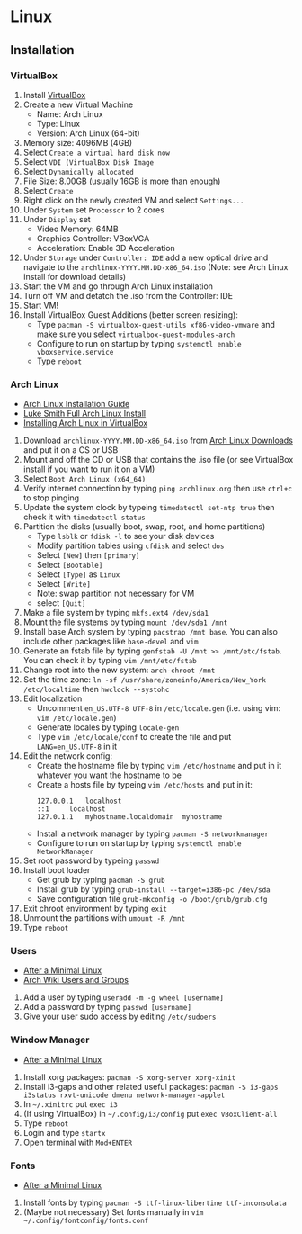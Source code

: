 # Linux

## Installation

### VirtualBox

1. Install [VirtualBox](https://www.virtualbox.org/wiki/Downloads)
2. Create a new Virtual Machine
    - Name: Arch Linux
    - Type: Linux
    - Version: Arch Linux (64-bit)
3. Memory size: 4096MB (4GB)
4. Select `Create a virtual hard disk now`
5. Select `VDI (VirtualBox Disk Image`
6. Select `Dynamically allocated`
7. File Size: 8.00GB (usually 16GB is more than enough)
8. Select `Create`
9. Right click on the newly created VM and select `Settings...`
10. Under `System` set `Processor` to 2 cores
11. Under `Display` set
    - Video Memory: 64MB
    - Graphics Controller: VBoxVGA
    - Acceleration: Enable 3D Acceleration
12. Under `Storage` under `Controller: IDE` add a new optical drive and navigate to the `archlinux-YYYY.MM.DD-x86_64.iso` (Note: see Arch Linux install for download details)
13. Start the VM and go through Arch Linux installation
14. Turn off VM and detatch the .iso from the Controller: IDE
15. Start VM!
16. Install VirtualBox Guest Additions (better screen resizing):
    - Type `pacman -S virtualbox-guest-utils xf86-video-vmware` and make sure you select `virtualbox-guest-modules-arch`
    - Configure to run on startup by typing `systemctl enable vboxservice.service`
    - Type `reboot`

### Arch Linux

- [Arch Linux Installation Guide](https://wiki.archlinux.org/index.php/Installation_guide)
- [Luke Smith Full Arch Linux Install](https://www.youtube.com/watch?v=4PBqpX0_UOc)
- [Installing Arch Linux in VirtualBox](https://www.youtube.com/watch?v=HpskN_jKyhc)

1. Download `archlinux-YYYY.MM.DD-x86_64.iso` from [Arch Linux Downloads](https://www.archlinux.org/download/) and put it on a CS or USB
2. Mount and off the CD or USB that contains the .iso file (or see VirtualBox install if you want to run it on a VM)
3. Select `Boot Arch Linux (x64_64)`
4. Verify internet connection by typing `ping archlinux.org` then use `ctrl+c` to stop pinging
5. Update the system clock by typeing `timedatectl set-ntp true` then check it with `timedatectl status`
6. Partition the disks (usually boot, swap, root, and home partitions)
    - Type `lsblk` or `fdisk -l` to see your disk devices
    - Modify partition tables using `cfdisk` and select `dos`
    - Select `[New]` then `[primary]`
    - Select `[Bootable]`
    - Select `[Type]` as `Linux`
    - Select `[Write]`
    - Note: swap partition not necessary for VM
    - select `[Quit]`
7. Make a file system by typing `mkfs.ext4 /dev/sda1`
8. Mount the file systems by typing `mount /dev/sda1 /mnt`
9. Install base Arch system by typing `pacstrap /mnt base`. You can also include other packages like `base-devel` and `vim`
10. Generate an fstab file by typing `genfstab -U /mnt >> /mnt/etc/fstab`. You can check it by typing `vim /mnt/etc/fstab`
11. Change root into the new system: `arch-chroot /mnt`
12. Set the time zone: `ln -sf /usr/share/zoneinfo/America/New_York /etc/localtime` then `hwclock --systohc`
13. Edit localization
    - Uncomment `en_US.UTF-8 UTF-8` in `/etc/locale.gen` (i.e. using vim: `vim /etc/locale.gen`)
    - Generate locales by typing `locale-gen`
    - Type `vim /etc/locale/conf` to create the file and put `LANG=en_US.UTF-8` in it
14. Edit the network config:
    - Create the hostname file by typing `vim /etc/hostname` and put in it whatever you want the hostname to be
    - Create a hosts file by typeing `vim /etc/hosts` and put in it:
        ```
        127.0.0.1	localhost
        ::1		localhost
        127.0.1.1	myhostname.localdomain	myhostname
        ```
    - Install a network manager by typing `pacman -S networkmanager` 
    - Configure to run on startup by typing `systemctl enable NetworkManager`
15. Set root password by typeing `passwd`
16. Install boot loader
    - Get grub by typing `pacman -S grub`
    - Install grub by typing `grub-install --target=i386-pc /dev/sda`
    - Save configuration file `grub-mkconfig -o /boot/grub/grub.cfg`
17. Exit chroot environment by typing `exit` 
18. Unmount the partitions with `umount -R /mnt`
19. Type `reboot`

### Users

- [After a Minimal Linux](https://www.youtube.com/watch?v=nSHOb8YU9Gw)
- [Arch Wiki Users and Groups](https://wiki.archlinux.org/index.php/users_and_groups)

1. Add a user by typing `useradd -m -g wheel [username]`
2. Add a password by typing `passwd [username]`
3. Give your user sudo access by editing `/etc/sudoers`

### Window Manager

- [After a Minimal Linux](https://www.youtube.com/watch?v=nSHOb8YU9Gw)

1. Install xorg packages: `pacman -S xorg-server xorg-xinit`
2. Install i3-gaps and other related useful packages: `pacman -S i3-gaps i3status rxvt-unicode dmenu network-manager-applet`
3. In `~/.xinitrc` put `exec i3`
4. (If using VirtualBox) in `~/.config/i3/config` put `exec VBoxClient-all`
5. Type `reboot`
6. Login and type `startx`
7. Open terminal with `Mod+ENTER`

### Fonts

- [After a Minimal Linux](https://www.youtube.com/watch?v=nSHOb8YU9Gw)

1. Install fonts by typing `pacman -S ttf-linux-libertine ttf-inconsolata`
2. (Maybe not necessary) Set fonts manually in `vim ~/.config/fontconfig/fonts.conf`